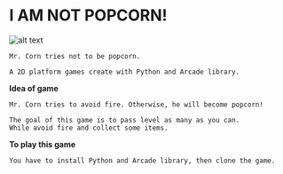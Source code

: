 # I AM NOT POPCORN!

![alt text](https://raw.githubusercontent.com/llleyelll/i-am-not-popcorn/master/images/logo.png)

    Mr. Corn tries not to be popcorn.

    A 2D platform games create with Python and Arcade library.

**Idea of game**

    Mr. Corn tries to avoid fire. Otherwise, he will become popcorn!
    
    The goal of this game is to pass level as many as you can.
    While avoid fire and collect some items.

**To play this game**

    You have to install Python and Arcade library, then clone the game.
